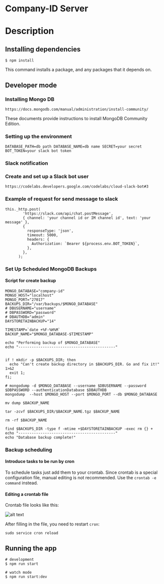# Company-ID Server

# Description

## Installing dependencies

```
$ npm install
```

This command installs a package, and any packages that it depends on.

## Developer mode

### Installing Mongo DB

```
https://docs.mongodb.com/manual/administration/install-community/
```

These documents provide instructions to install MongoDB Community Edition.

### Setting up the environment

```
DATABASE_PATH=db path DATABASE_NAME=db name SECRET=your secret BOT_TOKEN=your slack bot token
```

### Slack notification

### Create and set up a Slack bot user

```
https://codelabs.developers.google.com/codelabs/cloud-slack-bot#3
```

### Example of request for send message to slack

```
this._http.post(
        'https://slack.com/api/chat.postMessage',
        { channel: 'your channel id or IM channel id', text: 'your message' },
        {
          responseType: 'json',
          timeout: 5000,
          headers: {
            Authorization: `Bearer ${process.env.BOT_TOKEN}`,
          },
        },
      );
```

### Set Up Scheduled MongoDB Backups

#### Script for create backup

```
MONGO_DATABASE="company-id"
MONGO_HOST="localhost"
MONGO_PORT="27017"
BACKUPS_DIR="/var/backups/$MONGO_DATABASE"
# DBUSERNAME="username"
# DBPASSWORD="password"
# DBAUTHDB="admin"
DAYSTORETAINBACKUP="14"

TIMESTAMP=`date +%F-%H%M`
BACKUP_NAME="$MONGO_DATABASE-$TIMESTAMP"

echo "Performing backup of $MONGO_DATABASE"
echo "--------------------------------------------"


if ! mkdir -p $BACKUPS_DIR; then
  echo "Can't create backup directory in $BACKUPS_DIR. Go and fix it!" 1>&2
  exit 1;
fi;

# mongodump -d $MONGO_DATABASE --username $DBUSERNAME --password $DBPASSWORD --authenticationDatabase $DBAUTHDB
mongodump  --host $MONGO_HOST --port $MONGO_PORT --db $MONGO_DATABASE

mv dump $BACKUP_NAME

tar -zcvf $BACKUPS_DIR/$BACKUP_NAME.tgz $BACKUP_NAME

rm -rf $BACKUP_NAME

find $BACKUPS_DIR -type f -mtime +$DAYSTORETAINBACKUP -exec rm {} +
echo "--------------------------------------------"
echo "Database backup complete!"
```

### Backup scheduling

#### Introduce tasks to be run by cron

To schedule tasks just add them to your crontab. Since crontab is a special configuration file, manual editing is not recommended. Use the `crontab -e command` instead.

#### Editing a crontab file

Сrontab file looks like this:

![alt text](http://helpexe.ru/wp-content/uploads/2018/8/kak-planirovat-zadachi-v-linux-s-pomoshhju-cron-i_2_1.png)

After filling in the file, you need to restart `сron`:

```
sudo service cron reload
```

## Running the app

```
# development
$ npm run start

# watch mode
$ npm run start:dev
```
